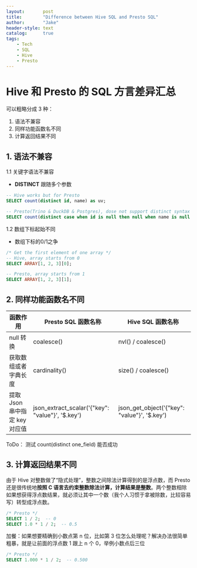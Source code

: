 ```yaml
---
layout:       post
title:        "Difference between Hive SQL and Presto SQL"
author:       "Jake"
header-style: text
catalog:      true
tags:
    - Tech
    - SQL
    - Hive
    - Presto
---
```


# Hive 和 Presto 的 SQL 方言差异汇总
可以粗略分成 3 种：
1. 语法不兼容
2. 同样功能函数名不同
3. 计算返回结果不同


## 1. 语法不兼容
1.1 关键字语法不兼容
* **DISTINCT** 跟随多个参数

```sql
-- Hive works but for Presto
SELECT count(distinct id, name) as uv;

-- Presto(Trino & DuckDB & Postgres), dose not support distinct syntax followed by multiple args in an AggFunc
SELECT count(distinct case when id is null then null when name is null then null else (id, name) end) as uv;
```

1.2 数组下标起始不同
* 数组下标的0/1之争

```sql
/* Get the first element of one array */
-- Hive, array starts from 0
SELECT ARRAY[1, 2, 3][0];

-- Presto, array starts from 1
SELECT ARRAY[1, 2, 3][1];
```

## 2. 同样功能函数名不同
| 函数作用                      | Presto SQL 函数名称                              | Hive SQL 函数名称                            |
| ----------------------------- | ------------------------------------------------ | -------------------------------------------- |
| null 转换                     | coalesce()                                       | nvl() / coalesce()                           |
| 获取数组或者字典长度          | cardinality()                                    | size() / coalesce()                          |
| 提取 Json 串中指定 key 对应值 | json_extract_scalar('{"key": "value"}', '$.key') | json_get_object('{"key": "value"}', '$.key') |

ToDo：
测试 count(distinct one_field) 能否成功


## 3. 计算返回结果不同
由于 Hive 对整数做了“隐式处理”，整数之间除法计算得到的是浮点数，而 Presto 还是很传统地**按照 C 语言去约束整数除法计算，计算结果是整数**。两个整数相除如果想获得浮点数结果，就必须让其中一个数（我个人习惯于拿被除数，比较容易写）转型成浮点数。
```sql
/* Presto */
SELECT 1 / 2;  -- 0
SELECT 1.0 * 1 / 2;  -- 0.5
```
加餐：如果想要精确到小数点第 n 位，比如第 3 位怎么处理呢？解决办法很简单粗暴，就是让前面的浮点数 1 跟上 n 个 0，举例小数点后三位
```sql
/* Presto */
SELECT 1.000 * 1 / 2;  -- 0.500
```